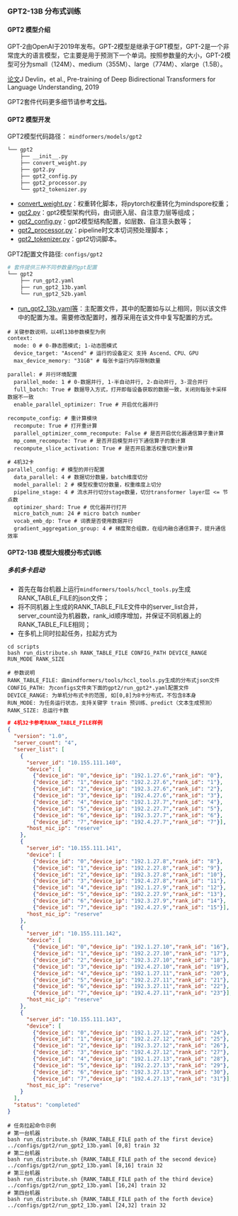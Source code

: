 ### GPT2-13B 分布式训练

#### GPT2 模型介绍

GPT-2由OpenAI于2019年发布。GPT-2模型是继承于GPT模型，GPT-2是一个非常庞大的语言模型，它主要是用于预测下一个单词。按照参数量的大小，GPT-2模型可分为small（124M）、medium（355M）、large（774M）、xlarge（1.5B）。

[论文](https://arxiv.org/abs/1810.04805)J Devlin，et al., Pre-training of Deep Bidirectional Transformers for Language Understanding, 2019

GPT2套件代码更多细节请参考[文档](https://gitee.com/mindspore/mindformers/blob/dev/docs/model_cards/gpt2.md)。

#### GPT2 模型开发

GPT2模型代码路径： `mindformers/models/gpt2`

```bash
└── gpt2
    ├── __init__.py
    ├── convert_weight.py
    ├── gpt2.py
    ├── gpt2_config.py
    ├── gpt2_processor.py
    └── gpt2_tokenizer.py
```

- [convert_weight.py](https://gitee.com/mindspore/mindformers/blob/dev/mindformers/models/gpt2/convert_weight.py)：权重转化脚本，将pytorch权重转化为mindspore权重；
- [gpt2.py](https://gitee.com/mindspore/mindformers/blob/dev/mindformers/models/gpt2/gpt2.py)：gpt2模型架构代码，由词嵌入层、自注意力层等组成；
- [gpt2_config.py](https://gitee.com/mindspore/mindformers/blob/dev/mindformers/models/gpt2/gpt2_config.py)：gpt2模型结构配置，如层数、自注意头数等；
- [gpt2_processor.py](https://gitee.com/mindspore/mindformers/blob/dev/mindformers/models/gpt2/gpt2_processor.py)：pipeline时文本切词预处理脚本；
- [gpt2_tokenizer.py](https://gitee.com/mindspore/mindformers/blob/dev/mindformers/models/gpt2/gpt2_tokenizer.py)：gpt2切词脚本。

GPT2配置文件路径: `configs/gpt2`

```bash
# 套件提供三种不同参数量的gpt配置
└── gpt2
    ├── run_gpt2.yaml
    ├── run_gpt2_13b.yaml
    └── run_gpt2_52b.yaml
```

- [run_gpt2_13b.yaml等](https://gitee.com/mindspore/mindformers/blob/dev/configs/gpt2/run_gpt2.yaml)：主配置文件，其中的配置如与以上相同，则以该文件中的配置为准。需要修改配置时，推荐采用在该文件中复写配置的方式。

```text
# 关键参数说明，以4机13B参数模型为例
context:
  mode: 0 # 0-静态图模式; 1-动态图模式
  device_target: "Ascend" # 运行的设备定义 支持 Ascend、CPU、GPU
  max_device_memory: "31GB" # 每张卡运行内存限制数量

parallel: # 并行环境配置
  parallel_mode: 1 # 0-数据并行, 1-半自动并行, 2-自动并行, 3-混合并行
  full_batch: True # 数据导入方式，打开即每设备获取的数据一致，关闭则每张卡采样数据不一致
  enable_parallel_optimizer: True # 开启优化器并行

recompute_config: # 重计算模块
  recompute: True # 打开重计算
  parallel_optimizer_comm_recompute: False # 是否开启优化器通信算子重计算
  mp_comm_recompute: True # 是否开启模型并行下通信算子的重计算
  recompute_slice_activation: True # 是否开启激活权重切片重计算

# 4机32卡
parallel_config: # 模型的并行配置
  data_parallel: 4 # 数据切分数量，batch维度切分
  model_parallel: 2 # 模型权重切分数量，权重维度上切分
  pipeline_stage: 4 # 流水并行切分stage数量，切分transformer layer层 <= 节点数
  optimizer_shard: True # 优化器并行打开
  micro_batch_num: 24 # micro batch number
  vocab_emb_dp: True # 词表是否使用数据并行
  gradient_aggregation_group: 4 # 梯度聚合组数，在组内融合通信算子，提升通信效率
```

#### GPT2-13B 模型大规模分布式训练

##### 多机多卡启动

- 首先在每台机器上运行`mindformers/tools/hccl_tools.py`生成RANK_TABLE_FILE的json文件；
- 将不同机器上生成的RANK_TABLE_FILE文件中的server_list合并，server_count设为机器数，rank_id顺序增加，并保证不同机器上的RANK_TABLE_FILE相同；
- 在多机上同时拉起任务，拉起方式为

```shell
cd scripts
bash run_distribute.sh RANK_TABLE_FILE CONFIG_PATH DEVICE_RANGE RUN_MODE RANK_SIZE
```

```text
# 参数说明
RANK_TABLE_FILE: 由mindformers/tools/hccl_tools.py生成的分布式json文件
CONFIG_PATH: 为configs文件夹下面的gpt2/run_gpt2*.yaml配置文件
DEVICE_RANGE: 为单机分布式卡的范围, 如[0,8]为8卡分布式，不包含8本身
RUN_MODE: 为任务运行状态，支持关键字 train 预训练、predict（文本生成预测）
RANK_SIZE: 总运行卡数
```

```json
# 4机32卡参考RANK_TABLE_FILE样例
{
  "version": "1.0",
  "server_count": "4",
  "server_list": [
    {
      "server_id": "10.155.111.140",
      "device": [
        {"device_id": "0","device_ip": "192.1.27.6","rank_id": "0"},
        {"device_id": "1","device_ip": "192.2.27.6","rank_id": "1"},
        {"device_id": "2","device_ip": "192.3.27.6","rank_id": "2"},
        {"device_id": "3","device_ip": "192.4.27.6","rank_id": "3"},
        {"device_id": "4","device_ip": "192.1.27.7","rank_id": "4"},
        {"device_id": "5","device_ip": "192.2.27.7","rank_id": "5"},
        {"device_id": "6","device_ip": "192.3.27.7","rank_id": "6"},
        {"device_id": "7","device_ip": "192.4.27.7","rank_id": "7"}],
      "host_nic_ip": "reserve"
    },
    {
      "server_id": "10.155.111.141",
      "device": [
        {"device_id": "0","device_ip": "192.1.27.8","rank_id": "8"},
        {"device_id": "1","device_ip": "192.2.27.8","rank_id": "9"},
        {"device_id": "2","device_ip": "192.3.27.8","rank_id": "10"},
        {"device_id": "3","device_ip": "192.4.27.8","rank_id": "11"},
        {"device_id": "4","device_ip": "192.1.27.9","rank_id": "12"},
        {"device_id": "5","device_ip": "192.2.27.9","rank_id": "13"},
        {"device_id": "6","device_ip": "192.3.27.9","rank_id": "14"},
        {"device_id": "7","device_ip": "192.4.27.9","rank_id": "15"}],
      "host_nic_ip": "reserve"
    },
    {
      "server_id": "10.155.111.142",
      "device": [
        {"device_id": "0","device_ip": "192.1.27.10","rank_id": "16"},
        {"device_id": "1","device_ip": "192.2.27.10","rank_id": "17"},
        {"device_id": "2","device_ip": "192.3.27.10","rank_id": "18"},
        {"device_id": "3","device_ip": "192.4.27.10","rank_id": "19"},
        {"device_id": "4","device_ip": "192.1.27.11","rank_id": "20"},
        {"device_id": "5","device_ip": "192.2.27.11","rank_id": "21"},
        {"device_id": "6","device_ip": "192.3.27.11","rank_id": "22"},
        {"device_id": "7","device_ip": "192.4.27.11","rank_id": "23"}],
      "host_nic_ip": "reserve"
    },
    {
      "server_id": "10.155.111.143",
      "device": [
        {"device_id": "0","device_ip": "192.1.27.12","rank_id": "24"},
        {"device_id": "1","device_ip": "192.2.27.12","rank_id": "25"},
        {"device_id": "2","device_ip": "192.3.27.12","rank_id": "26"},
        {"device_id": "3","device_ip": "192.4.27.12","rank_id": "27"},
        {"device_id": "4","device_ip": "192.1.27.13","rank_id": "28"},
        {"device_id": "5","device_ip": "192.2.27.13","rank_id": "29"},
        {"device_id": "6","device_ip": "192.3.27.13","rank_id": "30"},
        {"device_id": "7","device_ip": "192.4.27.13","rank_id": "31"}],
      "host_nic_ip": "reserve"
    }
  ],
  "status": "completed"
}
```

```shell
# 任务拉起命令示例
# 第一台机器
bash run_distribute.sh {RANK_TABLE_FILE path of the first device} ../configs/gpt2/run_gpt2_13b.yaml [0,8] train 32
# 第二台机器
bash run_distribute.sh {RANK_TABLE_FILE path of the second device} ../configs/gpt2/run_gpt2_13b.yaml [8,16] train 32
# 第三台机器
bash run_distribute.sh {RANK_TABLE_FILE path of the third device} ../configs/gpt2/run_gpt2_13b.yaml [16,24] train 32
# 第四台机器
bash run_distribute.sh {RANK_TABLE_FILE path of the forth device} ../configs/gpt2/run_gpt2_13b.yaml [24,32] train 32
```
